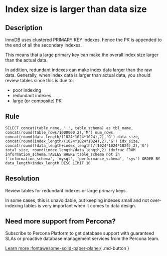 # Index size is larger than data size

## Description
InnoDB uses clustered PRIMARY KEY indexes, hence the PK is appended to the end of all the secondary indexes. 

This means that a large primary key can make the overall index size larger than the actual data.

In addition, redundant indexes can make index data larger than the raw data. Generally, when  index data is larger than actual data, you should review tables since this is due to: 
- poor indexing
- redundant indexes
- large (or composite) PK


## Rule
`SELECT concat(table_name, '.', table_schema) as tbl_name,
          concat(round(table_rows/1000000,2),'M') num_rows,
          concat(round(data_length/(1024*1024*1024),2),'G') data_size,
          concat(round(index_length/(1024*1024*1024),2),'G') idx_size,
          concat(round((data_length+index_length)/(1024*1024*1024),2),'G') total_size,
          round(index_length/data_length,2) idxfrac
          FROM information_schema.TABLES
          WHERE table_schema not in ('information_schema', 'mysql', 'performance_schema', 'sys')
          ORDER BY data_length+index_length DESC
          LIMIT 10`


## Resolution
Review tables for redundant indexes or large primary keys.

 In some cases, this is unavoidable, but keeping indexes small and not over-indexing tables is very important when it comes to data design.

## Need more support from Percona?
Subscribe to Percona Platform to get database support with guaranteed SLAs or proactive database management services from the Percona team.

[Learn more :fontawesome-solid-paper-plane:](https://per.co.na/subscribe){ .md-button }
